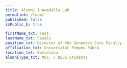 ```yaml
---
title: Alumni | Awadalla Lab
permalink: /team/
published: false
isPublic_b: true

firstName_txt: Test
lastName_txt: Casals
position_txt: Director of the Genomics Core Faculty
affiliation_txt: Universitat Pompeu Fabra
location_txt: Barcelona
alumniType_txt: MSc. / DESS Students
---
```

